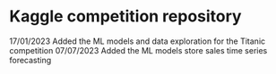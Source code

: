 # Kaggle competition repository

17/01/2023 Added the ML models and data exploration for the Titanic competition
07/07/2023 Added the ML models store sales time series forecasting

